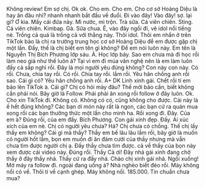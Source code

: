 Không review!
Em sợ chị. Ok ok. Cho em. Cho em. Cho cơ sở Hoàng Diệu là hay ăn đâu nhỉ?
nhanh nhanh bắt đầu về đuổi. Đi vào đây! Vào đây! sợ. lại gì? Ơ kìa. Mấy cái đứa này. Mì nước, mì trộn. Trà sữa. Cá viên chiên. Sting. Cá viên chiên. Kimbap. Gà. Sữa chua. Ê, vào đây ngồi đi, vẽ idol nổi tiếng nè.
Trồng cả quá là trồng cả với thằng này. Thôi idol.
Thôi em nhắn ở trên TikTok bảo là chị ra trường trung học cơ sở Hoàng Diệu để em được gặp chị một lần. Đấy, thế là chị biết em tên gì không? Để em nói luôn này. Em tên là Nguyễn Thị Bích Phương lớp sáu.
À. Học lớp bảy. Sao em chưa mà đi học rồi làm neo giả như thế luôn á? Tại vì em đi múa văn nghệ nên là em làm luôn đấy cả sắp nghỉ rồi. Đây là mọi người yêu đúng không? Con này con này. Có rồi. Chưa, chia tay rồi. Có rồi. Chia tay rồi. lắm rồi. Yêu hân chồng anh rồi sao. Cái gì có? Yêu hân chồng anh rồi. A+ DK Linh xinh gái. Chết rồi tí em bảo lên TikTok à. Cái gì? Chị có hỏi mày đâu? Thế mới bảo cần, biết không cần phải nói. Bây giờ là Follow. Phải phải ăn xong rồi follow ở đây luôn. Ok. Cho xin TikTok đi. Không có. Không có có, cũng không cho được. Cái này là ế hết đúng không? Các bạn ơi món này rất là ngon, các bạn cứ ra quán mua xong rồi các bạn thưởng thức một lần cho mình ha. Rồi xong đi.
Đây. Của em à? Đúng rồi, của em đấy. Bích Phương. Con gái xinh đẹp. Đấy. Ai xúc xích của em nè.
Chị có người yêu chưa? Hả? Chị chưa có chồng. Thế chị lấy thầy em không? Cái gì mà thầy? Thầy em bế lâu lâu lắm rồi, bây giờ là muốn có người hốt lắm, bọn em muốn đi ăn đám cưới của thầy nhưng mà vẫn chưa tìm được người chị ạ. Đấy thầy chưa tìm được. cả về thầy của bọn này xem được cái video này. Đúng rồi. Thầy Cả ơi! Đây nhá gái xinh đang chờ thầy ở đây thầy nhá. Thầy cứ ra đấy nhá. Chào chị xinh gái nhá. Ngồi xuống! Mở máy ra follow đi. ngoài đang uống à? Nhà nghèo biết đéo rồi. Máy không nổi có về. Thôi tí về cạnh ghép. Máy không nổi. 185.000. Tin chuẩn chưa mua?
